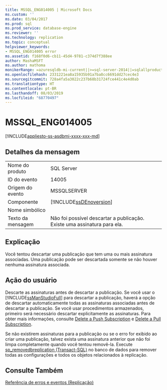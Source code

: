 ```yaml
---
title: MSSQL_ENG014005 | Microsoft Docs
ms.custom: ''
ms.date: 03/04/2017
ms.prod: sql
ms.prod_service: database-engine
ms.reviewer: ''
ms.technology: replication
ms.topic: conceptual
helpviewer_keywords:
- MSSQL_ENG014005 error
ms.assetid: f168f0d6-cb11-45d4-9781-c374d7f388ee
author: MashaMSFT
ms.author: mathoma
monikerRange: =azuresqldb-mi-current||>=sql-server-2014||=sqlallproducts-allversions
ms.openlocfilehash: 2331221ea8a15935b91a7ba8cc6691dd27cec4e3
ms.sourcegitcommit: 728a4fa5a3022c237b68b31724fce441c4e4d0ab
ms.translationtype: HT
ms.contentlocale: pt-BR
ms.lasthandoff: 08/03/2019
ms.locfileid: "68770497"
---
```

# <a name="mssqleng014005"></a>MSSQL_ENG014005
[!INCLUDE[appliesto-ss-asdbmi-xxxx-xxx-md](../../includes/appliesto-ss-asdbmi-xxxx-xxx-md.md)]
    
## <a name="message-details"></a>Detalhes da mensagem  
  
|||  
|-|-|  
|Nome do produto|SQL Server|  
|ID do evento|14005|  
|Origem do evento|MSSQLSERVER|  
|Componente|[!INCLUDE[ssDEnoversion](../../includes/ssdenoversion-md.md)]|  
|Nome simbólico||  
|Texto da mensagem|Não foi possível descartar a publicação. Existe uma assinatura para ela.|  
  
## <a name="explanation"></a>Explicação  
 Você tentou descartar uma publicação que tem uma ou mais assinatura associadas. Uma publicação pode ser descartada somente se não houver nenhuma assinatura associada.  
  
## <a name="user-action"></a>Ação do usuário  
 Descarte as assinaturas antes de descartar a publicação. Se você usar o [!INCLUDE[ssManStudioFull](../../includes/ssmanstudiofull-md.md)] para descartar a publicação, haverá a opção de descartar automaticamente todas as assinaturas associadas antes de descartar a publicação. Se você usar procedimentos armazenados, primeiro será necessário descartar explicitamente as assinaturas. Para obter mais informações, consulte [Delete a Push Subscription](../../relational-databases/replication/delete-a-push-subscription.md) e [Delete a Pull Subscription](../../relational-databases/replication/delete-a-pull-subscription.md).  
  
 Se não existirem assinaturas para a publicação ou se o erro for exibido ao criar uma publicação, talvez exista uma assinatura anterior que não foi limpa completamente quando você tentou removê-la. Execute [sp_removedbreplication &#40;Transact-SQL&#41;](../../relational-databases/system-stored-procedures/sp-removedbreplication-transact-sql.md) no banco de dados para remover todas as configurações e todos os objetos relacionados à replicação.  
  
## <a name="see-also"></a>Consulte Também  
 [Referência de erros e eventos &#40;Replicação&#41;](../../relational-databases/replication/errors-and-events-reference-replication.md)  
  
  
